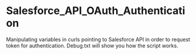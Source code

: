 # Salesforce_API_OAuth_Authentication
Manipulating variables in curls pointing to Salesforce API in order to request token for authentication.
Debug.txt will show you how the script works.
